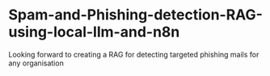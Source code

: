 # Spam-and-Phishing-detection-RAG-using-local-llm-and-n8n
Looking forward to creating a RAG for detecting targeted phishing mails for any organisation
